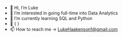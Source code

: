 - 👋 Hi, I’m Luke
- 👀 I’m interested in going full-time into Data Analytics
- 🌱 I’m currently learning SQL and Python
- 💞️ { }
- 📫 How to reach me -> LukeHaakenson1@gmail.com

<!---
thehawkyo/thehawkyo is a ✨ special ✨ repository because its `README.md` (this file) appears on your GitHub profile.
You can click the Preview link to take a look at your changes.
--->
